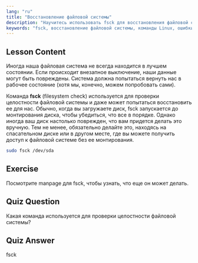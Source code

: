 ```yaml
---
lang: "ru"
title: "Восстановление файловой системы"
description: "Научитесь использовать fsck для восстановления файловой системы Linux и восстановления данных. Узнайте, как проверять и исправлять ошибки диска с помощью этой важной команды. Начните свой путь в Linux!"
keywords: "fsck, восстановление файловой системы, команды Linux, ошибки диска, восстановление данных, учебник Linux, руководство для начинающих"
---
```


## Lesson Content

Иногда наша файловая система не всегда находится в лучшем состоянии. Если происходит внезапное выключение, наши данные могут быть повреждены. Система должна попытаться вернуть нас в рабочее состояние (хотя мы, конечно, можем попробовать сами).

Команда **fsck** (filesystem check) используется для проверки целостности файловой системы и даже может попытаться восстановить ее для нас. Обычно, когда вы загружаете диск, fsck запускается до монтирования диска, чтобы убедиться, что все в порядке. Однако иногда ваш диск настолько поврежден, что вам придется делать это вручную. Тем не менее, обязательно делайте это, находясь на спасательном диске или в другом месте, где вы можете получить доступ к файловой системе без ее монтирования.

```bash
sudo fsck /dev/sda
```

## Exercise

Посмотрите manpage для fsck, чтобы узнать, что еще он может делать.

## Quiz Question

Какая команда используется для проверки целостности файловой системы?

## Quiz Answer

fsck

